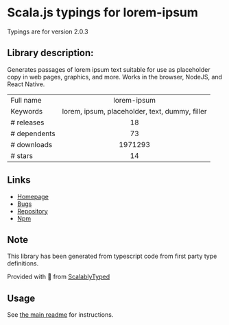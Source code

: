 
# Scala.js typings for lorem-ipsum

Typings are for version 2.0.3

## Library description:
Generates passages of lorem ipsum text suitable for use as placeholder copy in web pages, graphics, and more. Works in the browser, NodeJS, and React Native.

|                    |                 |
| ------------------ | :-------------: |
| Full name          | lorem-ipsum |
| Keywords           | lorem, ipsum, placeholder, text, dummy, filler |
| # releases         | 18 |
| # dependents       | 73 |
| # downloads        | 1971293 |
| # stars            | 14 |

## Links
- [Homepage](https://github.com/knicklabs/node-lorem-ipsum#readme)
- [Bugs](https://github.com/knicklabs/node-lorem-ipsum/issues)
- [Repository](https://github.com/knicklabs/node-lorem-ipsum)
- [Npm](https://www.npmjs.com/package/lorem-ipsum)
    


## Note
This library has been generated from typescript code from first party type definitions.

Provided with :purple_heart: from [ScalablyTyped](https://github.com/oyvindberg/ScalablyTyped)

## Usage
See [the main readme](../../readme.md) for instructions.


